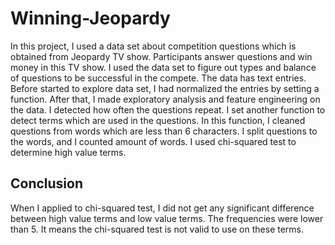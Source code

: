 # Winning-Jeopardy

In this project, I used a data set about competition questions which is obtained from Jeopardy TV show. 
Participants answer questions and win money in this TV show. I used the data set to figure out types and balance of questions to be successful in 
the compete.
The data has text entries. Before started to explore data set, I had normalized the entries by setting a function. After that, I made exploratory 
analysis and
feature engineering on the data. I detected how often the questions repeat. I set another function to detect terms which are used in the questions. 
In this function, I cleaned questions from words which are less than 6 characters. I split questions to the words, and I counted amount of words. 
I used chi-squared test to determine high value terms. 

## Conclusion

When I applied to chi-squared test, I did not get any significant difference between high value terms and low value terms. 
The frequencies were lower than 5. It means the chi-squared test is not valid to use on these terms.
